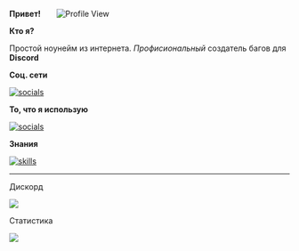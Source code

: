**Привет!**    ⠀⠀  ![Profile View](https://komarev.com/ghpvc/?username=ManulCode&style=square)

**Кто я?**

Простой ноунейм из интернета. *Профисиональный* создатель багов для **Discord**

**Соц. сети**

[![socials](https://skillicons.dev/icons?i=discord)](https://discord.com/users/871776427480088586)

**То, что я использую**

[![socials](https://skillicons.dev/icons?i=vscode,atom)](https://www.youtube.com/watch?v=bxqLsrlakK8)

**Знания**

[![skills](https://skillicons.dev/icons?i=js,python)](https://www.youtube.com/watch?v=bxqLsrlakK8)

---

Дискорд

<img src="https://discord.c99.nl/widget/theme-1/871776427480088586.png">

Статистика

<img src="https://github-readme-stats-anuraghazra1.vercel.app/api?username=manulcode&show_icons=true&include_all_commits=true&theme=dark&text_color=0dc6e3">


